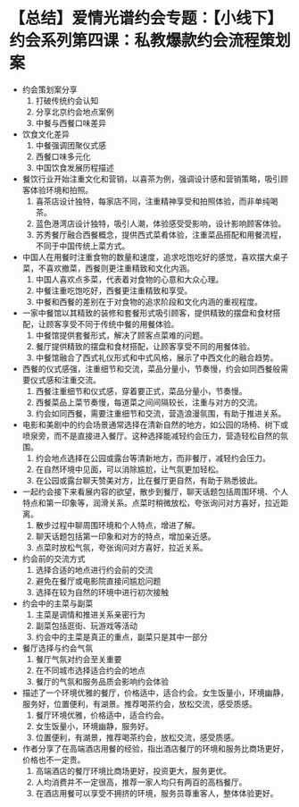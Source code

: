# 【总结】爱情光谱约会专题：【小线下】约会系列第四课：私教爆款约会流程策划案

-   约会策划案分享
    1.  打破传统约会认知
    2.  分享北京约会地点案例
    3.  中餐与西餐口味差异
-   饮食文化差异
    1.  中餐强调团聚仪式感
    2.  西餐口味多元化
    3.  中国饮食发展历程描述
-   餐饮行业开始注重文化和营销，以喜茶为例，强调设计感和营销策略，吸引顾客体验环境和拍照。
    1.  喜茶店设计独特，每家店不同，注重精神享受和拍照体验，而非单纯喝茶。
    2.  蓝色港湾店设计独特，吸引人潮，体验感受受影响，设计影响顾客体验。
    3.  苏秀餐厅融合西餐概念，提供西式菜肴体验，注重菜品搭配和用餐流程，不同于中国传统上菜方式。
-   中国人在用餐时注重食物的数量和速度，追求吃饱吃好的感觉，喜欢摆大桌子菜，不喜欢撤菜，西餐则更注重精致和文化内涵。
    1.  中国人喜欢点多菜，代表着对食物的心意和大众心理。
    2.  中餐注重吃饱吃好，西餐更注重精致和享受。
    3.  中餐和西餐的差别在于对食物的追求阶段和文化内涵的重视程度。
-   一家中餐馆以其精致的装修和套餐形式吸引顾客，提供精致的摆盘和食材搭配，让顾客享受不同于传统中餐的用餐体验。
    1.  中餐馆提供套餐形式，解决了顾客点菜难的问题。
    2.  餐厅提供精致的摆盘和食材搭配，让顾客享受不同的用餐体验。
    3.  中餐馆融合了西式礼仪形式和中式风格，展示了中西文化的融合趋势。
-   西餐的仪式感强，注重细节和交流，菜品分量小，节奏慢，约会如同西餐般需要仪式感和注重交流。
    1.  西餐注重细节和仪式感，穿着要正式，菜品分量小，节奏慢。
    2.  西餐菜品上菜节奏慢，每道菜之间间隔较长，注重与对方的交流。
    3.  约会如同西餐，需要注重细节和交流，营造浪漫氛围，有助于推进关系。
-   电影和美剧中的约会场景通常选择在清新自然的地方，如公园的场椅、树下或喷泉旁，而不是直接进入餐厅。这种选择能减轻约会压力，营造轻松自然的氛围。
    1.  约会地点选择在公园或露台等清新地方，而非餐厅，减轻约会压力。
    2.  在自然环境中见面，可以消除尴尬，让气氛更加轻松。
    3.  在公园或露台聊天赞美对方，比在餐厅更自然，有助于熟悉彼此。
-   一起约会接下来看展内容的欲望，散步到餐厅，聊天话题包括周围环境、个人特点和第一印象等，润滑关系。点菜时稍微放松，夸张询问对方喜好，拉近距离。
    1.  散步过程中聊周围环境和个人特点，增进了解。
    2.  聊天话题包括第一印象和对方的特点，增加亲近感。
    3.  点菜时放松气氛，夸张询问对方喜好，拉近关系。
-   约会前的交流方式
    1.  选择合适的地点进行约会前的交流
    2.  避免在餐厅或电影院直接问尴尬问题
    3.  选择在较为自然的环境中进行初次接触
-   约会中的主菜与副菜
    1.  主菜是调情和推进关系亲密行为
    2.  副菜包括逛街、玩游戏等活动
    3.  约会中的主菜是真正的重点，副菜只是其中一部分
-   餐厅选择与约会气氛
    1.  餐厅气氛对约会至关重要
    2.  在不同城市选择适合约会的地点
    3.  餐厅的气氛和服务品质会影响约会体验
-   描述了一个环境优雅的餐厅，价格适中，适合约会。女生饭量小，环境幽静，服务好，位置便利，有湖景。推荐喝茶约会，放松交流，感受质感。
    1.  餐厅环境优雅，价格适中，适合约会。
    2.  女生饭量小，环境幽静，服务好。
    3.  位置便利，有湖景，推荐喝茶约会，放松交流，感受质感。
-   作者分享了在高端酒店用餐的经验，指出酒店餐厅的环境和服务比商场更好，价格也不一定贵。
    1.  高端酒店的餐厅环境比商场更好，投资更大，服务更优。
    2.  人均消费并不一定很高，推荐一家人均只有两百的高档餐厅。
    3.  在酒店用餐可以享受不拥挤的环境，服务员尊重客人，整体体验更好。